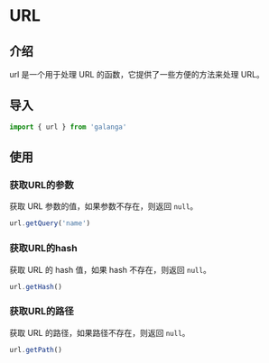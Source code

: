 # URL

## 介绍

url 是一个用于处理 URL 的函数，它提供了一些方便的方法来处理 URL。

## 导入

```js
import { url } from 'galanga'
```

## 使用

### 获取URL的参数

获取 URL 参数的值，如果参数不存在，则返回 `null`。

```js
url.getQuery('name')
```

### 获取URL的hash

获取 URL 的 hash 值，如果 hash 不存在，则返回 `null`。

```js
url.getHash()
```

### 获取URL的路径

获取 URL 的路径，如果路径不存在，则返回 `null`。

```js
url.getPath()
```
